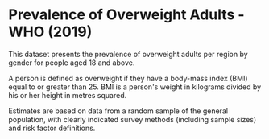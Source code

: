 # Prevalence of Overweight Adults - WHO (2019)

This dataset presents the prevalence of overweight adults per region by gender for people aged 18 and above.

A person is defined as overweight if they have a body-mass index (BMI) equal to or greater than 25. BMI is a person's weight in kilograms divided by his or her height in metres squared.

Estimates are based on data from a random sample of the general population, with clearly indicated survey methods (including sample sizes) and risk factor definitions.